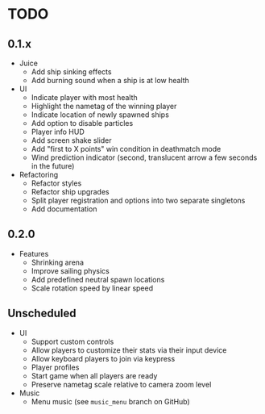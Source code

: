 # TODO

## 0.1.x

- Juice
	- Add ship sinking effects
	- Add burning sound when a ship is at low health
- UI
	- Indicate player with most health
	- Highlight the nametag of the winning player
	- Indicate location of newly spawned ships
	- Add option to disable particles
	- Player info HUD
	- Add screen shake slider
	- Add "first to X points" win condition in deathmatch mode
	- Wind prediction indicator (second, translucent arrow a few seconds in the future)
- Refactoring
	- Refactor styles
	- Refactor ship upgrades
	- Split player registration and options into two separate singletons
	- Add documentation

## 0.2.0

- Features
	- Shrinking arena
	- Improve sailing physics
	- Add predefined neutral spawn locations
	- Scale rotation speed by linear speed

## Unscheduled

- UI
	- Support custom controls
	- Allow players to customize their stats via their input device
	- Allow keyboard players to join via keypress
	- Player profiles
	- Start game when all players are ready
	- Preserve nametag scale relative to camera zoom level
- Music
	- Menu music (see `music_menu` branch on GitHub)
